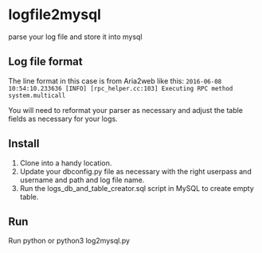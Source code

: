 # logfile2mysql
parse your log file and store it into mysql

## Log file format

The line format in this case is from Aria2web like this:
`2016-06-08 10:54:10.233636 [INFO] [rpc_helper.cc:103] Executing RPC method system.multicall`

You will need to reformat your parser as necessary and adjust the table fields as necessary for your logs.

## Install

1. Clone into a handy location.
2. Update your dbconfig.py file as necessary with the right userpass and username and path and log file name. 
3. Run the logs_db_and_table_creator.sql script in MySQL to create empty table.

## Run

Run python or python3 log2mysql.py


